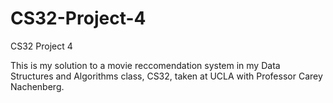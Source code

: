 # CS32-Project-4
CS32 Project 4

This is my solution to a movie reccomendation system in my Data Structures and Algorithms class, CS32, taken at UCLA with Professor Carey Nachenberg.
